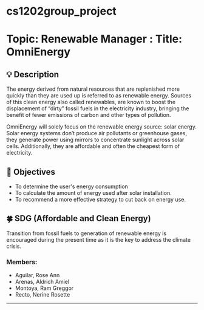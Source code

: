 # cs1202group_project

# Topic: Renewable Manager : Title: OmniEnergy
    
## :bulb: Description
The energy derived from natural resources that are replenished more quickly than they are used up is referred to as renewable energy. Sources of this clean energy also called renewables, are known to boost the displacement of “dirty” fossil fuels in the electricity industry, bringing the benefit of fewer emissions of carbon and other types of pollution. 

OmniEnergy will solely focus on the renewable energy source: solar energy. Solar energy systems don’t produce air pollutants or greenhouse gases, they generate power using mirrors to concentrate sunlight across solar cells. Additionally, they are affordable and often the cheapest form of electricity. 

## :mag_right: Objectives
+ To determine the user's energy consumption
+ To calculate the amount of energy used after solar installation.
+ To recommend a more effective strategy to cut back on energy use.


## :four_leaf_clover: SDG (Affordable and Clean Energy) 
Transition from fossil fuels to generation of renewable energy is encouraged during the present time as it is the key to address the climate crisis.


### Members:
- Aguilar, Rose Ann
- Arenas, Aldrich Amiel
- Montoya, Ram Greggor
- Recto, Nerine Rosette
---

